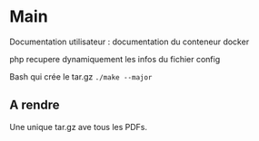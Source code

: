 # Main

Documentation utilisateur : documentation du conteneur docker 

php recupere dynamiquement les infos du fichier config

Bash qui crée le tar.gz 
`./make --major`

## A rendre
Une unique tar.gz ave tous les PDFs.